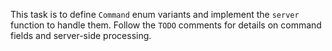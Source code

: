 This task is to define `Command` enum variants and implement the `server` function to handle them. 
Follow the `TODO` comments for details on command fields and server-side processing.